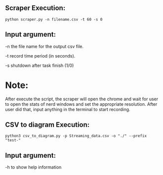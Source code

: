 ## Scraper Execution:

`python scraper.py -n filename.csv -t 60 -s 0`

## Input argument:

-n      the file name for the output csv file.

-t      record time period (in seconds).

-s      shutdown after task finish (1/0)

# Note:

After execute the script, the scraper will open the chrome and wait for user to open the stats of nerd windows and set the appropriate resolution. After user did that, input anything in the terminal to start recording.

## CSV to diagram Execution:

`python3 csv_to_diagram.py -p Streaming_data.csv -o "./" --prefix "test-"`

## Input argument:

-h      to show help information

